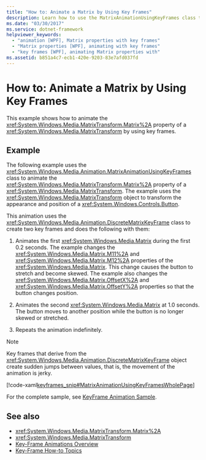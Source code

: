 ```yaml
---
title: "How to: Animate a Matrix by Using Key Frames"
description: Learn how to use the MatrixAnimationUsingKeyFrames class to animate the Matrix property of a MatrixTransform by using key frames.
ms.date: "03/30/2017"
ms.service: dotnet-framework
helpviewer_keywords: 
  - "animation [WPF], Matrix properties with key frames"
  - "Matrix properties [WPF], animating with key frames"
  - "key frames [WPF], animating Matrix properties with"
ms.assetid: b851a4c7-ecb1-420e-9203-83e7afd037fd
---
```

# How to: Animate a Matrix by Using Key Frames

This example shows how to animate the <xref:System.Windows.Media.MatrixTransform.Matrix%2A> property of a <xref:System.Windows.Media.MatrixTransform> by using key frames.

## Example

The following example uses the <xref:System.Windows.Media.Animation.MatrixAnimationUsingKeyFrames> class to animate the <xref:System.Windows.Media.MatrixTransform.Matrix%2A> property of a <xref:System.Windows.Media.MatrixTransform>. The example uses the <xref:System.Windows.Media.MatrixTransform> object to transform the appearance and position of a <xref:System.Windows.Controls.Button>.

This animation uses the <xref:System.Windows.Media.Animation.DiscreteMatrixKeyFrame> class to create two key frames and does the following with them:

1. Animates the first <xref:System.Windows.Media.Matrix> during the first 0.2 seconds. The example changes the <xref:System.Windows.Media.Matrix.M11%2A> and <xref:System.Windows.Media.Matrix.M12%2A> properties of the <xref:System.Windows.Media.Matrix>. This change causes the button to stretch and become skewed. The example also changes the <xref:System.Windows.Media.Matrix.OffsetX%2A> and <xref:System.Windows.Media.Matrix.OffsetY%2A> properties so that the button changes position.

2. Animates the second <xref:System.Windows.Media.Matrix> at 1.0 seconds. The button moves to another position while the button is no longer skewed or stretched.

3. Repeats the animation indefinitely.

> [!NOTE]
> Key frames that derive from the <xref:System.Windows.Media.Animation.DiscreteMatrixKeyFrame> object create sudden jumps between values, that is, the movement of the animation is jerky.

[!code-xaml[keyframes_snip#MatrixAnimationUsingKeyFramesWholePage](~/samples/snippets/xaml/VS_Snippets_Wpf/keyframes_snip/XAML/MatrixAnimationUsingKeyFramesExample.xaml#matrixanimationusingkeyframeswholepage)]

For the complete sample, see [KeyFrame Animation Sample](https://github.com/microsoft/WPF-Samples/tree/master/Animation/KeyFrameAnimation).

## See also

- <xref:System.Windows.Media.MatrixTransform.Matrix%2A>
- <xref:System.Windows.Media.MatrixTransform>
- [Key-Frame Animations Overview](key-frame-animations-overview.md)
- [Key-Frame How-to Topics](key-frame-animation-how-to-topics.md)
